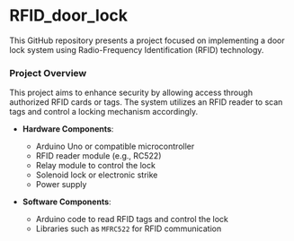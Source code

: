# RFID_door_lock

This GitHub repository presents a project focused on implementing a door lock system using Radio-Frequency Identification (RFID) technology.

### Project Overview

This project aims to enhance security by allowing access through authorized RFID cards or tags. The system utilizes an RFID reader to scan tags and control a locking mechanism accordingly.

* **Hardware Components**:

  * Arduino Uno or compatible microcontroller
  * RFID reader module (e.g., RC522)
  * Relay module to control the lock
  * Solenoid lock or electronic strike
  * Power supply

* **Software Components**:

  * Arduino code to read RFID tags and control the lock
  * Libraries such as `MFRC522` for RFID communication
